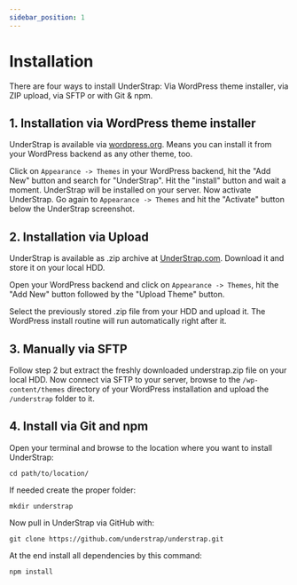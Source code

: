 ```yaml
---
sidebar_position: 1
---
```


# Installation

There are four ways to install UnderStrap: Via WordPress theme installer, via ZIP upload, via SFTP or with Git & npm.

## 1. Installation via WordPress theme installer

UnderStrap is available via [wordpress.org](https://wordpress.org/themes/understrap/). Means you can install it from your WordPress backend as any other theme, too.

Click on `Appearance -> Themes` in your WordPress backend, hit the "Add New" button and search for "UnderStrap". Hit the "install" button and wait a moment. UnderStrap will be installed on your server. Now activate UnderStrap. Go again to `Appearance -> Themes` and hit the "Activate" button below the UnderStrap screenshot.

## 2. Installation via Upload

UnderStrap is available as .zip archive at [UnderStrap.com](https://understrap.com). Download it and store it on your local HDD.

Open your WordPress backend and click on `Appearance -> Themes`, hit the "Add New" button followed by the "Upload Theme" button.

Select the previously stored .zip file from your HDD and upload it. The WordPress install routine will run automatically right after it.

## 3. Manually via SFTP

Follow step 2 but extract the freshly downloaded understrap.zip file on your local HDD. Now connect via SFTP to your server, browse to the `/wp-content/themes` directory of your WordPress installation and upload the `/understrap` folder to it.

## 4. Install via Git and npm

Open your terminal and browse to the location where you want to install UnderStrap:

`cd path/to/location/`

If needed create the proper folder:

`mkdir understrap `

Now pull in UnderStrap via GitHub with:

`git clone https://github.com/understrap/understrap.git`

At the end install all dependencies by this command:

`npm install`


